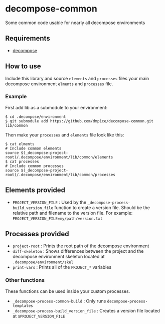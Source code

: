 # decompose-common
Some common code usable for nearly all decompose environments

## Requirements

- [decompose](https://github.com/dmp1ce/decompose)

## How to use

Include this library and source `elements` and `processes` files your main decompose environment `elments` and `processes` file.

### Example

First add lib as a submodule to your environment:
```
$ cd .decompose/environment
$ git submodule add https://github.com/dmp1ce/decompose-common.git lib/common
```

Then make your `processes` and `elements` file look like this:
```
$ cat elments
# Include common elements
source $(_decompose-project-root)/.decompose/environment/lib/common/elements
$ cat processes
# Include common processes
source $(_decompose-project-root)/.decompose/environment/lib/common/processes
```

## Elements provided

- `PROJECT_VERSION_FILE` : Used by the `_decompose-process-build_version_file` function to create a version file. Should be the relative path and filename to the version file. For example: `PROJECT_VERSION_FILE=my/path/version.txt`

## Processes provided

- `project-root` : Prints the root path of the decompose environment
- `diff-skeleton` : Shows differences between the project and the decompose environment skeleton located at `.decompose/environment/skel`
- `print-vars` : Prints all of the `PROJECT_*` variables

### Other functions

These functions can be used inside your custom processes.

- `_decompose-process-common-build` : Only runs `decompose-process-templates`
- `_decompose-process-build_version_file` : Creates a version file located at `$PROJECT_VERSION_FILE`
